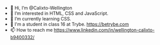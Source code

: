 - 👋 Hi, I’m @Calixto-Wellington
- 👀 I’m interested in HTML, CSS and JavaScript. 
- 🌱 I’m currently learning CSS.
- 💞️ I'm a student in class 16 at Trybe. https://betrybe.com
- 📫 How to reach me https://www.linkedin.com/in/wellington-calixto-b9400332/

<!---
Calixto-Wellington/Calixto-Wellington is a ✨ special ✨ repository because its `README.md` (this file) appears on your GitHub profile.
You can click the Preview link to take a look at your changes.
--->
